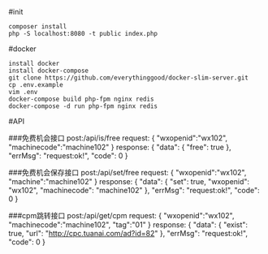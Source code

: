 #init

    composer install
    php -S localhost:8080 -t public index.php
    
#docker

    install docker
    install docker-compose
    git clone https://github.com/everythinggood/docker-slim-server.git
    cp .env.example
    vim .env
    docker-compose build php-fpm nginx redis
    docker-compose -d run php-fpm nginx redis
    
    
#API

###免费机会接口
    post:/api/is/free
    request:
    {
    	"wxopenid":"wx102",
    	"machinecode":"machine102"
    }
    response:
    {
        "data": {
            "free": true
        },
        "errMsg": "request:ok!",
        "code": 0
    }
    
###免费机会保存接口
    post:/api/set/free
    request:
    {
    	"wxopenid":"wx102",
    	"machine":"machine102"
    }
    response:
    {
        "data": {
            "set": true,
            "wxopenid": "wx102",
            "machinecode": "machine102"
        },
        "errMsg": "request:ok!",
        "code": 0
    }
    
###cpm跳转接口
    post:/api/get/cpm
    request:
    {
    	"wxopenid":"wx102",
    	"machinecode":"machine102",
    	"tag":"01"
    }
    response:
    {
        "data": {
                "exist": true,
                "url": "http://cpc.tuanai.com/ad?id=82"
        },
       "errMsg": "request:ok!",
       "code": 0
    }
    
    